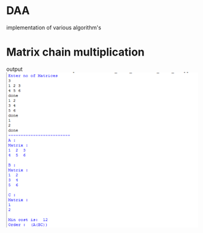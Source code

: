 # DAA
implementation of various algorithm's
# Matrix chain multiplication
output
<img src="output/mcm1.png">
